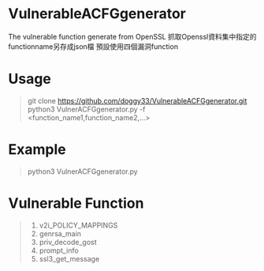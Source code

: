 # VulnerableACFGgenerator
The vulnerable function generate from OpenSSL
抓取Openssl資料集中指定的functionname另存成json檔
預設使用四個漏洞function


# Usage
> git clone https://github.com/doggy33/VulnerableACFGgenerator.git
> python3 VulnerACFGgenerator.py -f <function_name1,function_name2,...>


# Example 
> python3 VulnerACFGgenerator.py
> 

# Vulnerable Function
> 1. v2i_POLICY_MAPPINGS
> 2. genrsa_main
> 3. priv_decode_gost
> 4. prompt_info
> 5. ssl3_get_message
